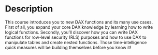 # Description

This course introduces you to new DAX functions and its many use cases. First of all, you expand your core DAX knowledge by learning how to write logical functions. Secondly, you’ll discover how you can write DAX functions for row-level security (RLS) purposes and how to use DAX to manipulate tables and create nested functions. Those time-intelligence quick measures will be building themselves before you know it!
